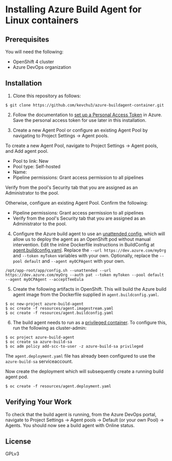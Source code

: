 # Installing Azure Build Agent for Linux containers

## Prerequisites

You will need the following:
- OpenShift 4 cluster
- Azure DevOps organization

## Installation

1. Clone this repository as follows:

```
$ git clone https://github.com/kevchu3/azure-buildagent-container.git
```

2. Follow the documentation to [set up a Personal Access Token] in Azure.  Save the personal access token for use later in this installation.

3. Create a new Agent Pool or configure an existing Agent Pool by navigating to Project Settings -> Agent pools.

To create a new Agent Pool, navigate to Project Settings -> Agent pools, and Add agent pool.

- Pool to link: New
- Pool type: Self-hosted
- Name: <your agent pool name>
- Pipeline permissions: Grant access permission to all pipelines

Verify from the pool's Security tab that you are assigned as an Administrator to the pool.

Otherwise, configure an existing Agent Pool.  Confirm the following:
- Pipeline permissions: Grant access permission to all pipelines
- Verify from the pool's Security tab that you are assigned as an Administrator to the pool.

4. Configure the Azure build agent to use an [unattended config], which will allow us to deploy the agent as an OpenShift pod without manual intervention.
Edit the inline Dockerfile instructions in BuildConfig at [agent.buildconfig.yaml].  Replace the `--url https://dev.azure.com/myOrg` and `--token myToken` variables with your own.
Optionally, replace the `--pool default` and `--agent myOCPAgent` with your own.

```
/opt/app-root/app/config.sh --unattended --url https://dev.azure.com/myOrg --auth pat --token myToken --pool default --agent myOCPAgent --acceptTeeEula
```

5. Create the following artifacts in OpenShift.  This will build the Azure build agent image from the Dockerfile supplied in `agent.buildconfig.yaml`.

```
$ oc new-project azure-build-agent
$ oc create -f resources/agent.imagestream.yaml
$ oc create -f resources/agent.buildconfig.yaml
```

6. The build agent needs to run as a [privileged container].  To configure this, run the following as cluster-admin:

```
$ oc project azure-build-agent
$ oc create sa azure-build-sa
$ oc adm policy add-scc-to-user -z azure-build-sa privileged
```

The `agent.deployment.yaml` file has already been configured to use the `azure-build-sa` serviceaccount.

Now create the deployment which will subsequently create a running build agent pod.

```
$ oc create -f resources/agent.deployment.yaml
```

## Verifying Your Work

To check that the build agent is running, from the Azure DevOps portal, navigate to Project Settings -> Agent pools -> Default (or your own Pool) -> Agents.
You should now see a build agent with Online status.

## License
GPLv3

[set up a Personal Access Token]: https://docs.microsoft.com/en-us/azure/devops/pipelines/agents/v2-linux?view=azure-devops#authenticate-with-a-personal-access-token-pat
[unattended config]: https://docs.microsoft.com/en-us/azure/devops/pipelines/agents/v2-linux?view=azure-devops#unattended-config
[agent.buildconfig.yaml]: resources/agent.buildconfig.yaml
[privileged container]: https://access.redhat.com/solutions/6375251
